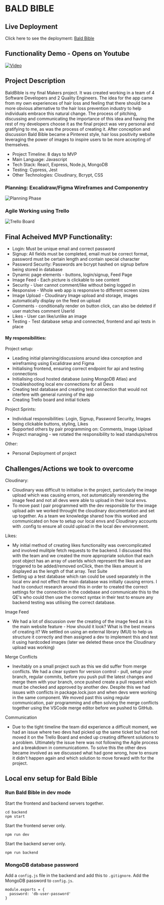 # BALD BIBLE

## Live Deployment
Click here to see the deployment: [Bald Bible](https://baldbible-s8q0.onrender.com/)

## Functionality Demo - Opens on Youtube
[![Video](https://img.youtube.com/vi/RZVKPn00WF8/0.jpg)](https://www.youtube.com/watch?v=RZVKPn00WF8&t=61s)

## Project Description
BaldBible is my final Makers project. It was created working in a team of 4 Software Developers and 2 Quality Engineers. The idea for the app came from my own experiences of hair loss and feeling that there should be a more obvious alternative to the hair loss prevention industry to help individuals embrace this natural change. The process of pitching, discussing and communicating the importance of this idea and having the rest of my developers choose it as the final project was very personal and gratifying to me, as was the process of creating it. After conception and discussion Bald Bible became a Pinterest style, hair loss positivity website leveraging the power of images to inspire users to be more accepting of themselves.

- Project Timeline: 8 days to MVP
- Main Language: Javascript
- Tech Stack: React, Express, Node.js, MongoDB
- Testing: Cypress, Jest
- Other Technologies: Cloudinary, Bcrypt, CSS

### Planning: Excalidraw/Figma Wireframes and Componentry
![Planning Phase](https://res.cloudinary.com/dut4qf1bt/image/upload/v1708419913/Demo%20Videos/BaldBiblePlanning_j14kes.png "Planning Phase")

### Agile Working using Trello
![Trello Board](https://res.cloudinary.com/dut4qf1bt/image/upload/v1708420684/Demo%20Videos/BaldBibleTrello_ezvxtl.png "Trello Board")

## Final Acheived MVP Functionality:
- Login: Must be unique email and correct password
- Signup: All fields must be completed, email must be correct format, password must be certain length and contain special character
- Password Security: Passwords are bcrypt hashed on signup before being stored in database
- Dynamic page elements - buttons, login/signup, Feed Page
- Image Feed - Each picture is clickable to see content
- Security - User cannot comment/like without being logged in
- Responsive - Whole web app is responsive to different screen sizes
- Image Upload - Cloudinary Image upload and storage, images automatically display on the feed on upload
- Comments - conditionally render on button click, can also be deleted if user matches comment UserId
- Likes - User can like/unlike an image
- Testing - Test database setup and connected, frontend and api tests in place

#### My responsibilities:
Project setup:
- Leading initial planning/discussions around idea conception and wireframing using Excalidraw and Figma
- Initialising frontend, ensuring correct endpoint for api and testing connections
- Initialising cloud hosted database (using MongoDB Atlas) and troubleshooting local env connections for all Devs
- Creating test database and creating test connection that would not interfere with general running of the app
- Creating Trello board and initial tickets

Project Sprints:
- Individual responsibilities: Login, Signup, Password Security, Images being clickable buttons, styling, Likes
- Supported others by pair programming on: Comments, Image Upload
- Project managing - we rotated the responsibility to lead standups/retros

Other:
- Personal Deployment of project

## Challenges/Actions we took to overcome

Cloudinary:
- Cloudinary was difficult to initialise in the project, particularly the image upload which was causing errors, not automatically rerendering the image feed and not all devs were able to upload in their local envs.
- To move past I pair programmed with the dev responsible for the image upload adn we worked throught the cloudinary documentation and set up together. As a team we knowledge shared how this worked and communicated on how to setup our local envs and Cloudinary accounts with .config to ensure all could upload in the local dev environment. 

Likes:
- My initial method of creating likes functionality was overcomplicated and involved mulitple fetch requests to the backend. I discussed this with the team and we created the more appropriate solution that each post object has an array of userIds which represent the likes and are triggered to be added/removed onClick, then the likes amount is displayed as the length of that array.
Test Suite
- Setting up a test database which ran could be used separately in the local env and not effect the main database was initially causing errors. I had to conduct research around this in order to created the correct settings for the connection in the codebase and communicate this to the QE's who could then use the correct syntax in their test to ensure any backend testing was utilising the correct database. 

Image Feed
- We had a lot of discussion over the creating of the image feed as it is the main website feature - How should it look? What is the best means of creating it? We settled on using an external library (MUI) to help us structure it correctly and then assigned a dev to implement this and test it using hardcoded images (later we deleted these once the Cloudinary upload was working) 

Merge Conflicts
- Inevitably on a small project such as this we did suffer from merge conflicts. We had a clear system for version control - pull, setup your branch, regular commits, before you push pull the latest changes and merge them with your branch, once pushed create a pull request which must be checked and approved by another dev. Despite this we had issues with conflicts in package.lock.json and when devs were working in the same component. We moved past this using regular communication, pair programming and often solving the merge conflicts together using the VSCode merge editor before we pushed to GitHub.

Communication
- Due to the tight timeline the team did experience a difficult moment, we had an issue where two devs had picked up the same ticket but had not moved it on the Trello Board and ended up creating different solutions to a problem. Ultimately the issue here was not following the Agile process and a breakdown in communicatiomn. To solve this the other devs became involved as we discussed what had gone wrong, how to ensure it didn't happen again and which solution to move forward with for the project.
  
## Local env setup for Bald Bible
### Run Bald Bible in dev mode
Start the frontend and backend servers together.
```
cd backend
npm start
```
Start the frontend server only.
```
npm run dev
```
Start the backend server only.
```
npm run backend
```

### MongoDB database password
Add a `config.js` file in the backend and add this to `.gitignore`.
Add the MongoDB password to `config.js`.
```
module.exports = {
  password: 'db-user-password' 
} 
```
